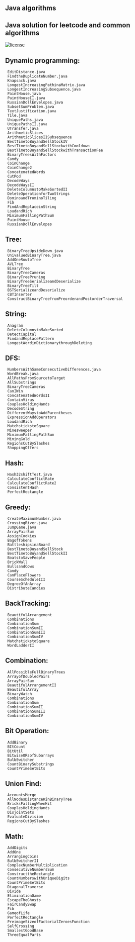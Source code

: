 
## Java algorithms
## Java solution for leetcode and common algorithms

[![license](https://img.shields.io/github/license/mashape/apistatus.svg)](https://opensource.org/licenses/BSD-3-Clause)

## Dynamic programming:
	 EditDistance.java
	 FindtheDuplicateNumber.java
	 Knapsack.java
	 LongestIncreasingPathinaMatrix.java
	 LongestIncreasingSubsequence.java
	 PaintHouse.java
	 PaintHouseII.java
	 RussianDollEnvelopes.java
	 SubsetSumProblem.java
	 TextJustification.java
	 Tile.java
	 UniquePaths.java
	 UniquePathsII.java
	 UTransfer.java
	 ArithmeticSlices
	 ArithmeticSlicesIISubsequence
	 BestTimetoBuyandSellStockIV
	 BestTimetoBuyandSellStockwithCooldown
	 BestTimetoBuyandSellStockwithTransactionFee
	 BinaryTreesWithFactors
	 Candy
	 CoinChange
	 CoinChange2
	 ConcatenatedWords
	 CutPod
	 DecodeWays
	 DecodeWaysII
	 DeleteColumnstoMakeSortedII
	 DeleteOperationforTwoStrings
	 DominoandTrominoTiling
	 Fib
	 FindAndReplaceinString
	 LoudandRich
	 MinimumFallingPathSum
	 PaintHouse
	 RussianDollEnvelopes
	

## Tree:

	 BinaryTreeUpsideDown.java
	 UnivaluedBinaryTree.java
	 AddOneRowtoTree
	 AVLTree
	 BinaryTree
	 BinaryTreeCameras
	 BinaryTreePruning
	 BinaryTreeSerializeandDeserialize
	 BinaryTreeTilt
	 BSTSerializeandDeserialize
	 CBTInserter
	 ConstructBinaryTreefromPreorderandPostorderTraversal

## String:

	 Anagram
	 DeleteColumnstoMakeSorted
	 DetectCapital
	 FindandReplacePattern
	 LongestWordinDictionarythroughDeleting

## DFS:

	 NumbersWithSameConsecutiveDifferences.java
	 WordBreak.java
	 AllPathsFromSourcetoTarget
	 AllSubstrings
	 BinaryTreeCameras
	 CanIWin
	 ConcatenatedWordsII
	 ContainVirus
	 CouplesHoldingHands
	 DecodeString
	 DifferentWaystoAddParentheses
	 ExpressionAddOperators
	 LoudandRich
	 MatchstickstoSquare
	 Minesweeper
	 MinimumFallingPathSum
	 MiningGold
	 RegionsCutBySlashes
	 ShoppingOffers
	
	
## Hash:

	 Hash32shiftTest.java
	 CalculateConflictRate
	 CalculateConflictRate2
	 ConsistentHash
	 PerfectRectangle

## Greedy:

	 CreateMaximumNumber.java
	 CrossingRiver.java
	 JumpGame.java
	 ArrayPairSum
	 AssignCookies
	 BagofTokens
	 BattleshipsinaBoard
	 BestTimetoBuyandSellStock
	 BestTimetoBuyandSellStockII
	 BoatstoSavePeople
	 BrickWall
	 BullsandCows
	 Candy
	 CanPlaceFlowers
	 CourseScheduleIII
	 DegreeOfAnArray
	 DistributeCandies
	
## BackTracking:

	 BeautifulArrangement
	 Combinations
	 CombinationSum
	 CombinationSumII
	 CombinationSumIII
	 CombinationSumIV
	 MatchstickstoSquare
	 WordLadderII
	
## Combination:

	 AllPossibleFullBinaryTrees
	 ArrayofDoubledPairs
	 ArrayPairSum
	 BeautifulArrangementII
	 BeautifulArray
	 BinaryWatch
	 Combinations
	 CombinationSum
	 CombinationSumII
	 CombinationSumIII
	 CombinationSumIV

	
## Bit Operation:

	 AddBinary
	 BItCount
	 BitUtil
	 BitwiseORsofSubarrays
	 BulbSwitcher
	 CountBinarySubstrings
	 CountPrimeSetBits
	

	
## Union Find:

	 AccountsMerge
	 AllNodesDistanceKinBinaryTree
	 BricksFallingWhenHit
	 CouplesHoldingHands
	 DisjointSets
	 EvaluateDivision
	 RegionsCutBySlashes
	
## Math:
	
	 AddDigits
	 AddOne
	 ArrangingCoins
	 BulbSwitcherII
	 ComplexNumberMultiplication
	 ConsecutiveNumbersSum
	 ConstructtheRectangle
	 CountNumberswithUniqueDigits
	 CountPrimeSetBits
	 DiagonalTraverse
	 Divide
	 EliminationGame
	 EscapeTheGhosts
	 FairCandySwap
	 Fib
	 GameofLife
	 PerfectRectangle
	 PreimageSizeofFactorialZeroesFunction
	 SelfCrossing
	 SmallestGoodBase
	 ThreeEqualParts